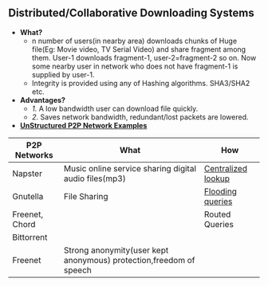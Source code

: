 ## Distributed/Collaborative Downloading Systems
- **What?** 
  - n number of users(in nearby area) downloads chunks of Huge file(Eg: Movie video, TV Serial Video) and share fragment among them. User-1 downloads fragment-1, user-2=fragment-2 so on. Now some nearby user in network who does not have fragment-1 is supplied by user-1.
  - Integrity is provided using any of Hashing algorithms. SHA3/SHA2 etc.
- **Advantages?**
  - *1.* A low bandwidth user can download file quickly.
  - *2.* Saves network bandwidth, redundant/lost packets are lowered.
- **[UnStructured P2P Network Examples](/Networking/OSI-Layers/Layer5/P2P_OverlayNetwork)**

|P2P Networks|What|How|
|---|---|---|
|Napster|Music online service sharing digital audio files(mp3)|[Centralized lookup](/Networking/OSI-Layers/Layer5/P2P_OverlayNetwork/Types_of_Overlay_Network/Unstructured_Overlay/Exchanging_data.md)|
|Gnutella|File Sharing|[Flooding queries](/Networking/OSI-Layers/Layer5/P2P_OverlayNetwork/Types_of_Overlay_Network/Unstructured_Overlay/Exchanging_data.md)|
|Freenet, Chord||Routed Queries|
|Bittorrent|||
|Freenet|Strong anonymity(user kept anonymous) protection,freedom of speech||
